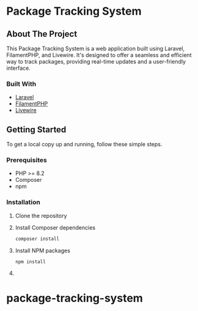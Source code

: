 # Package Tracking System

## About The Project

This Package Tracking System is a web application built using Laravel, FilamentPHP, and Livewire. It's designed to offer a seamless and efficient way to track packages, providing real-time updates and a user-friendly interface.

### Built With

- [Laravel](https://laravel.com)
- [FilamentPHP](https://filamentphp.com)
- [Livewire](https://laravel-livewire.com)

## Getting Started

To get a local copy up and running, follow these simple steps.

### Prerequisites

- PHP >= 8.2
- Composer
- npm

### Installation

1. Clone the repository

2. Install Composer dependencies
    ```sh
   composer install

3. Install NPM packages
    ```sh
    npm install
4.
# package-tracking-system
